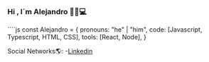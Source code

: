 ### Hi , I´m Alejandro 👋😍💻

´´´´js
const Alejandro = {
  pronouns: "he" | "him",
  code: [Javascript, Typescript, HTML, CSS],
  tools: [React, Node],
  }

Social Networks🌎:
-[Linkedin](https://www.linkedin.com/in/alejandro-burgos-423b00214/)

<!--
**aleburgosdev/aleburgosdev** is a ✨ _special_ ✨ repository because its `README.md` (this file) appears on your GitHub profile.

Here are some ideas to get you started:

- 🔭 I’m currently working on ...
- 🌱 I’m currently learning ...
- 👯 I’m looking to collaborate on ...
- 🤔 I’m looking for help with ...
- 💬 Ask me about ...
- 📫 How to reach me: ...
- 😄 Pronouns: ...
- ⚡ Fun fact: ...
-->
